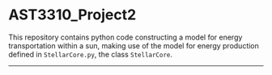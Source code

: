 # AST3310_Project2

This repository contains python code constructing a model for energy transportation within a sun, making use of the model for energy production defined in `StellarCore.py`, the class `StellarCore`. 


-------------------------------------

